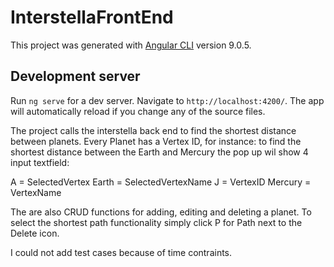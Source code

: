 # InterstellaFrontEnd

This project was generated with [Angular CLI](https://github.com/angular/angular-cli) version 9.0.5.

## Development server

Run `ng serve` for a dev server. Navigate to `http://localhost:4200/`. The app will automatically reload if you change any of the source files.

The project calls the interstella back end to find the shortest distance between planets.
Every Planet has a Vertex ID, for instance: to find the shortest distance between the Earth and Mercury the pop up
wil show 4 input textfield:

A = SelectedVertex
Earth = SelectedVertexName
J = VertexID
Mercury = VertexName

The are also CRUD functions for adding, editing and deleting a planet. To select the shortest path functionality simply 
click P for Path next to the Delete icon.


I could not add test cases because of time contraints.
